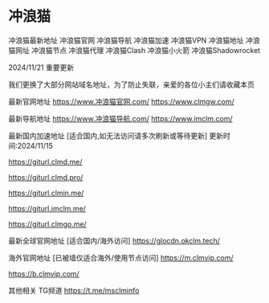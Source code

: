# 冲浪猫
冲浪猫最新地址
冲浪猫官网 冲浪猫导航 冲浪猫加速 冲浪猫VPN 冲浪猫地址 冲浪猫网址 冲浪猫节点 冲浪猫代理 冲浪猫Clash 冲浪猫小火箭 冲浪猫Shadowrocket

2024/11/21 重要更新

我们更换了大部分网站域名地址，为了防止失联，亲爱的各位小主们请收藏本页

最新官网地址
https://www.冲浪猫官网.com/
https://www.clmgw.com/

最新导航地址
https://www.冲浪猫导航.com/
https://www.imclm.com/

最新国内加速地址
[适合国内,如无法访问请多次刷新或等待更新] 
更新时间:2024/11/15

https://giturl.clmd.me/

https://giturl.clmd.pro/

https://giturl.clmin.me/

https://giturl.imclm.me/

https://giturl.clmgo.me/

最新全球官网地址
[适合国内/海外访问]
https://glocdn.okclm.tech/

海外官网地址
[已被墙仅适合海外/使用节点访问]
https://m.clmvip.com/

https://b.clmvip.com/

其他相关
TG频道 https://t.me/msclminfo
